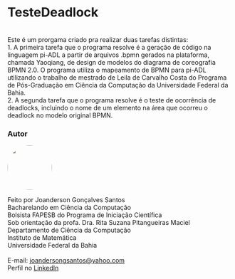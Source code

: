 # TesteDeadlock
<br/>
Este é um prorgama criado pra realizar duas tarefas distintas:<br>
1. A primeira tarefa que o programa resolve é a geração de código na linguagem pi-ADL a partir de arquivos .bpmn gerados na plataforma, chamada Yaoqiang, de design de modelos do diagrama de coreografia BPMN 2.0. O programa utiliza o mapeamento de BPMN para pi-ADL  utilizando o trabalho de mestrado de Leila de Carvalho Costa do Programa de Pós-Graduação em Ciência da Computação da Universidade Federal da Bahia.<br>
2. A segunda tarefa que o programa resolve é o teste de ocorrência de deadlocks, incluindo o nome de um elemento na área que ocorreu o deadlock no modelo original BPMN.

### Autor

 <img style="border-radius: 50%;" src="https://avatars3.githubusercontent.com/u/39781143?s=460&u=43508c7e94057574d4d8f06cbdbc02280102e094&v=4" width="100px;" alt=""/>

Feito por Joanderson Gonçalves Santos<br>
Bacharelando em Ciência da Computação<br>
Bolsista FAPESB do Programa de Iniciação Científica<br>
Sob orientação da profa. Dra. Rita Suzana Pitangueiras Maciel<br>
Departamento de Ciência da Computação<br>
Instituto de Matemática<br>
Universidade Federal da Bahia
<br><br>
E-mail: <a href="mailto:joandersongsantos@yahoo.com">joandersongsantos@yahoo.com</a>
<br>
Perfil no <a href="https://www.linkedin.com/in/joanderson-gonçalves-1055351b9">LinkedIn</a>
